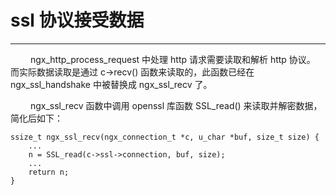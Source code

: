 # ssl 协议接受数据
***

&emsp;&emsp;
ngx_http_process_request 中处理 http 请求需要读取和解析 http 协议。
而实际数据读取是通过 c->recv() 函数来读取的，此函数已经在 ngx_ssl_handshake 中被替换成 ngx_ssl_recv 了。

&emsp;&emsp;
ngx_ssl_recv 函数中调用 openssl 库函数 SSL_read() 来读取并解密数据，简化后如下：

    ssize_t ngx_ssl_recv(ngx_connection_t *c, u_char *buf, size_t size) {
        ...
        n = SSL_read(c->ssl->connection, buf, size);
        ...
        return n;
    }